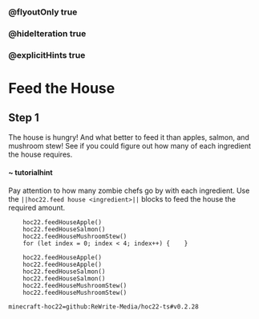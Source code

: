 ### @flyoutOnly true
### @hideIteration true
### @explicitHints true


# Feed the House

## Step 1
The house is hungry! And what better to feed it than apples, salmon, and mushroom stew! See if you could figure out how many of each ingredient the house requires. 

#### ~ tutorialhint 
Pay attention to how many zombie chefs go by with each ingredient. Use the ``||hoc22.feed house <ingredient>||`` blocks to feed the house the required amount.

```ghost
    hoc22.feedHouseApple()
    hoc22.feedHouseSalmon()
    hoc22.feedHouseMushroomStew()
    for (let index = 0; index < 4; index++) {    }

```
```template
    hoc22.feedHouseApple()
    hoc22.feedHouseApple()
    hoc22.feedHouseSalmon()
    hoc22.feedHouseSalmon()
    hoc22.feedHouseMushroomStew()
    hoc22.feedHouseMushroomStew()
```

```package
minecraft-hoc22=github:ReWrite-Media/hoc22-ts#v0.2.28
```